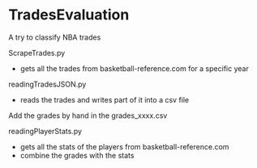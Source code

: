 # TradesEvaluation
A try to classify NBA trades
  
ScrapeTrades.py 
 * gets all the trades from basketball-reference.com for a specific year
 
readingTradesJSON.py
 * reads the trades and writes part of it into a csv file
  
Add the grades by hand in the grades_xxxx.csv

readingPlayerStats.py
 * gets all the stats of the players from basketball-reference.com 
 * combine the grades with the stats
